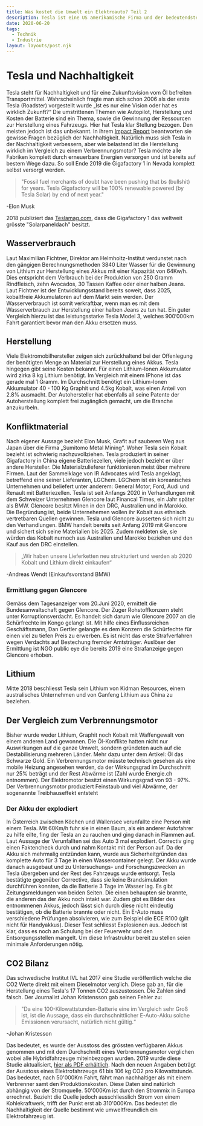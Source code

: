 ```yaml
---
title: Was kostet die Umwelt ein Elektroauto? Teil 2
description: Tesla ist eine US amerikamische Firma und der bedeutendste Elektromobil Hersteller der Welt. Bekannt dafür als erster ernstzunehmender Konkurrent der konventionellen Fahrzeugindustrie. Nehmen wir in Augenschein, ob die Firma wirklich so Umweltbewusst produziert wie sie behauptet.
date: 2020-06-20
tags:
  - Technik
  - Industrie
layout: layouts/post.njk
---
```


# Tesla und Nachhaltigkeit

Tesla steht für Nachhaltigkeit und für eine Zukunftsvision vom Öl befreiten Transportmittel. Wahrscheinlich fragte man sich schon 2006 als der erste Tesla (Roadster) vorgestellt wurde „Ist es nur eine Vision oder hat es wirklich Zukunft?“ Die umstrittenen Themen wie Autopilot, Herstellung und Kosten der Batterie sind ein Thema, sowie die Gewinnung der Ressourcen zur Herstellung eines Fahrzeugs.
Hier hat Tesla klar Stellung bezogen. Den meisten jedoch ist das unbekannt. In ihrem [Impact Report](https://www.tesla.com/ns_videos/tesla-impact-report-2019.pdf) beantworten sie gewisse Fragen bezüglich der Nachhaltigkeit. Natürlich muss sich Tesla in der Nachhaltigkeit verbessern, aber wie belastend ist die Herstellung wirklich im Vergleich zu einem Verbrennungsmotor?
Tesla möchte alle Fabriken komplett durch erneuerbare Energien versorgen und ist bereits auf bestem Wege dazu. So soll Ende 2019 die Gigafactory 1 in Nevada komplett selbst versorgt werden.

> "Fossil fuel merchants of doubt have been pushing that bs (bullshit) for years. Tesla Gigafactory will be 100% renewable powered (by Tesla Solar) by end of next year."

-Elon Musk

2018 publiziert das [Teslamag.com](https://teslamag.de/news/tesla-gigafactory-1-weltweit-groesstes-solardach-200000-solarpanele-19797), dass die Gigafactory 1 das weltweit grösste "Solarpaneldach" besitzt.

## Wasserverbrauch

Laut Maximilian Fichtner, Direktor am Helmholtz-Institut verdunstet nach den gängigen Berechnungsmethoden 3840 Liter Wasser für die Gewinnung von Lithium zur Herstellung eines Akkus mit einer Kapazität von 64Kw/h. Dies entspricht dem Verbrauch bei der Produktion von 250 Gramm Rindfleisch, zehn Avocados, 30 Tassen Kaffee oder einer halben Jeans. Laut Fichtner ist der Entwicklungsstand bereits soweit, dass 2025, kobaltfreie Akkumulatoren auf dem Markt sein werden.
Der Wasserverbrauch ist somit verkraftbar, wenn man es mit dem Wasserverbrauch zur Herstellung einer halben Jeans zu tun hat. Ein guter Vergleich hierzu ist das leistungsstarke Tesla Model 3, welches 900‘000km Fahrt garantiert bevor man den Akku ersetzen muss.

## Herstellung

Viele Elektromobilhersteller zeigen sich zurückhaltend bei der Offenlegung der benötigten Menge an Material zur Herstellung eines Akkus. Tesla hingegen gibt seine Kosten bekannt. Für einen Lithium-Ionen Akkumulator wird zirka 8 kg Lithium benötigt. Im Vergleich mit einem IPhone ist das gerade mal 1 Gramm. Im Durchschnitt benötigt ein Lithium-Ionen Akkumulator 40 - 100 Kg Graphit und 4.5kg Kobalt, was einen Anteil von 2.8% ausmacht. Der Autohersteller hat ebenfalls all seine Patente der Autoherstellung komplett frei zugänglich gemacht, um die Branche anzukurbeln.

## Konfliktmaterial

Nach eigener Aussage bezieht Elon Musk, Grafit auf sauberen Weg aus Japan über die Firma „Sumitomo Metal Mining“.
Woher Tesla sein Kobalt bezieht ist schwierig nachzuvollziehen. Tesla produziert in seiner Gigafactory in China eigene Batteriezellen, viele jedoch bezieht er über andere Hersteller. Die Materialzulieferer funktionieren meist über mehrere Firmen. Laut der Sammelklage von IR Advocates wird Tesla angeklagt, betreffend eine seiner Lieferanten, LGChem. LGChem ist ein koreanisches Unternehmen und beliefert unter anderem: General Motor, Ford, Audi und Renault mit Batteriezellen.
Tesla ist seit Anfangs 2020 in Verhandlungen mit dem Schweizer Unternehmen Glencore laut Financal Times, ein Jahr später als BMW. Glencore besitzt Minen in den DRC, Australien und in Marokko. Die Begründung ist, beide Unternehemen wollen ihr Kobalt aus ethnisch vertretbaren Quellen gewinnen. Tesla und Glencore äusserten sich nicht zu den Verhandlungen. BMW handelt bereits seit Anfang 2019 mit Glencore und sichert sich seine Materialien bis 2025. Zudem meldeten sie, sie würden das Kobalt nurnoch aus Australien und Marokko beziehen und den Kauf aus den DRC einstellen.

> „Wir haben unsere Lieferketten neu strukturiert und werden ab 2020 Kobalt und Lithium direkt einkaufen“

-Andreas Wendt (Einkaufsvorstand BMW)

### Ermittlung gegen Glencore

Gemäss dem Tagesanzeiger vom 20.Juni 2020, ermittelt die Bundesanwaltschaft gegen Glencore. Der Zuger Rohstoffkonzern steht unter Korruptionsverdacht. Es handelt sich darum wie Glencore 2007 an die Schürfrechte im Kongo gelangt ist. Mit hilfe eines Einflussreichen Geschäftsmann, Dan Gertler gelangte es dem Konzern die Schürfechte für einen viel zu tiefen Preis zu erwerben. Es ist nicht das erste Strafverfahren wegen Verdachts auf Bestechung fremder Amtsträger. Auslöser der Ermittlung ist NGO public eye die bereits 2019 eine Strafanzeige gegen Glencore erhoben.

## Lithium

Mitte 2018 beschliesst Tesla sein Lithium von Kidman Resources, einem australisches Unternehmen und von Ganfeng Lithium aus China zu beziehen.

## Der Vergleich zum Verbrennungsmotor

Bisher wurde weder Lithium, Graphit noch Kobalt mit Waffengewalt von einem anderen Land gewonnen. Die Öl-Konflikte hatten nicht nur Auswirkungen auf die ganze Umwelt, sondern gründeten auch auf die Destabilisierung mehreren Länder. Mehr dazu unter dem Artikel: Öl das Schwarze Gold.
Ein Verbrennungsmotor müsste technisch gesehen als eine mobile Heizung angesehen werden, da der Wirkungsgrad im Durchschnitt nur 25% beträgt und der Rest Abwärme ist (Zahl wurde Energie.ch entnommen). Der Elektromotor besitzt einen Wirkungsgrad von 93 - 97%. Der Verbrennungsmotor produziert Feinstaub und viel Abwärme, der sogenannte Treibhauseffekt entsteht

### Der Akku der explodiert

In Österreich zwischen Köchen und Wallensee verunfallte eine Person mit einem Tesla. Mit 60Km/h fuhr sie in einen Baum, als ein anderer Autofahrer zu hilfe eilte, fing der Tesla an zu rauchen und ging danach in Flammen auf. Laut Aussage der Verunfallten sei das Auto 3 mal explodiert. Correctiv ging einen Faktencheck durch und nahm Kontakt mit der Person auf. Da der Akku sich mehrmalig entzünden kann, wurde
aus Sicherheitgründen das komplette Auto für 3 Tage in einen Wassercontainer gelegt. Der Akku wurde danach ausgebaut und zu Untersuchungs- und Forschungszwecken an Tesla übergeben und der Rest des Fahrzeugs wurde entsorgt. Tesla bestätigte gegenüber Corrective, dass sie keine Brandsimulation durchführen konnten, da die Batterie 3 Tage im Wasser lag. Es gibt Zeitungsmeldungen von beiden Seiten. Die einen behaupten sie brannte, die anderen das der Akku noch intakt war. Zudem gibt es Bilder des entnommenen Akkus, jedoch lässt sich durch diese nicht eindeutig bestätigen, ob die Batterie brannte oder nicht.
Ein E-Auto muss verschiedene Prüfungen absolvieren, wie zum Beispiel die ECE R100 (gilt nicht für Handyakkus). Dieser Test schliesst Explosionen aus.
Jedoch ist klar, dass es noch an Schulung bei der Feuerwehr und den Entsorgungsstellen mangelt. Um diese Infrastruktur bereit zu stellen seien minimale Anforderungen nötig.

## CO2 Bilanz

Das schwedische Institut IVL hat 2017 eine Studie veröffentlich welche die CO2 Werte direkt mit einem Dieselmotor verglich. Diese gab an, für die Herstellung eines Tesla's 17 Tonnen CO2 auszustossen. Die Zahlen sind falsch. Der Journalist Johan Kristensson gab seinen Fehler zu:

> "Da eine 100-Kilowattstunden-Batterie eine im Vergleich sehr Groß ist, ist die Aussage, dass ein durchschnittlicher E-Auto-Akku solche Emissionen verursacht, natürlich nicht gültig.“

-Johan Kristesson

Das bedeutet, es wurde der Ausstoss des grössten verfügbaren Akkus genommen und mit dem Durchschnitt eines Verbrennungsmotor verglichen wobei alle Hybridfahrzeuge miteinbezogen wurden.
2019 wurde diese Studie aktualisiert, [hier als PDF erhältlich](https://www.ivl.se/download/18.14d7b12e16e3c5c36271070/1574923989017/C444.pdf).
Nach den neuen Angaben beträgt der Ausstoss eines Elektrofahrzeugs 61 bis 106 kg CO2 pro Kilowattstunde.
Das bedeutet, nach 50'000Km Fahrt, fährt man nachhaltiger als mit einem Verbrenner samt den Produktionskosten. Diese Daten sind natürlich abhängig von der Stromquelle. 50'000Km ist durch den Strommix in Europa errechnet. Bezieht die Quelle jedoch ausschliesslich Strom von einem Kohlekraftwerk, trifft der Punkt erst ab 310'000Km. Das bedeutet die Nachhaltigkeit der Quelle bestimmt wie umweltfreundlich ein Elektrofahrzeug ist.
